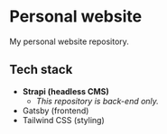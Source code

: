 # Personal website

My personal website repository.

## Tech stack
- **Strapi (headless CMS)**
  - *This repository is back-end only.*
- Gatsby (frontend)
- Tailwind CSS (styling)
